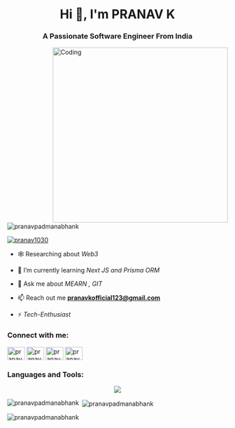 <!--    ![MasterHead](https://raw.githubusercontent.com/thompsonemerson/thompsonemerson/master/cover-thompson.png) -->

<h1 align="center">Hi 👋, I'm PRANAV K</h1>
<h3 align="center">A Passionate Software Engineer From India</h3>    
<img align="right" alt="Coding" width="400" src="https://cdn.pixabay.com/photo/2024/04/09/03/04/ai-generated-8684869_1280.jpg">

<p align="left"> <img src="https://komarev.com/ghpvc/?username=pranavpadmanabhank&label=Profile%20views&color=0e75b6&style=flat" alt="pranavpadmanabhank" /> </p>

<p align="left"> <a href="https://twitter.com/pranav1030" target="blank"><img src="https://img.shields.io/twitter/follow/pranav1030?logo=twitter&style=for-the-badge" alt="pranav1030" /></a> </p>

- 🕸️ Researching about *Web3*
  
- 🌱 I’m currently learning *Next JS and Prisma ORM*

- 💬 Ask me about *MEARN , GIT*

- 📫 Reach out me **pranavkofficial123@gmail.com**

- ⚡ *Tech-Enthusiast*

<h3 align="left">Connect with me:</h3>
<p align="left">
<a href="https://twitter.com/pranav1030" target="blank"><img align="center" src="https://raw.githubusercontent.com/rahuldkjain/github-profile-readme-generator/master/src/images/icons/Social/twitter.svg" alt="pranav1030" height="30" width="40" /></a>
<a href="https://linkedin.com/in/pranav k" target="blank"><img align="center" src="https://raw.githubusercontent.com/rahuldkjain/github-profile-readme-generator/master/src/images/icons/Social/linked-in-alt.svg" alt="pranav k" height="30" width="40" /></a>
<a href="https://instagram.com/pranav_k7ld" target="blank"><img align="center" src="https://raw.githubusercontent.com/rahuldkjain/github-profile-readme-generator/master/src/images/icons/Social/instagram.svg" alt="pranav_k7ld" height="30" width="40" /></a>
<a href="https://www.leetcode.com/pranavkkeloth" target="blank"><img align="center" src="https://raw.githubusercontent.com/rahuldkjain/github-profile-readme-generator/master/src/images/icons/Social/leet-code.svg" alt="pranavkkeloth" height="30" width="40" /></a>
</p>

<h3 align="left">Languages and Tools:</h3>
<p align="center">
  <a href="https://skillicons.dev">
    <img src="https://skillicons.dev/icons?i=nextjs,prisma,react,angular,nodejs,express,mongodb,js,ts,html,css,figma,firebase,git,github,linux,md,netlify,redux,vite,vscode,postman,babel,webpack,bootstrap,tailwind,cloudflare,aws,docker,materialui,arduino,php" />
  </a>
</p>


<p><img align="left" src="https://github-readme-stats.vercel.app/api/top-langs?username=pranavpadmanabhank&show_icons=true&locale=en&layout=compact" alt="pranavpadmanabhank" /></p>

<p>&nbsp;<img align="center" src="https://github-readme-stats.vercel.app/api?username=pranavpadmanabhank&show_icons=true&locale=en" alt="pranavpadmanabhank" /></p>

<p><img align="center" src="https://github-readme-streak-stats.herokuapp.com/?user=pranavpadmanabhank&" alt="pranavpadmanabhank" /></p>
